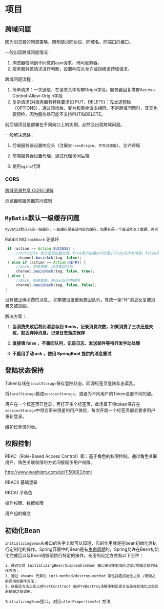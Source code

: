 # 项目

## 跨域问题

因为浏览器的同源策略，限制请求同协议、同域名、同端口的接口。

一般出现跨域问题情况：

1. 浏览器检测到不同意的ajax请求，询问服务器。
2. 服务器对该请求进行判断，设置响应头允许或拒绝该跨域请求。

跨域问题流程：

1. 简单请求：一次通信，在请求头中附带Origin字段，服务器回复携带Access-Control-Allow-Origin字段
2. 复杂请求(对服务器有特殊要求如 PUT、DELETE)：先发送预检（OPTIONS），通过预检后，变为和简单请求相同。不是跨域问题时，其实也要预检，因为服务器可能不支持PUT和DELETE。

前后端项目是部署在不同端口上的实例，必然会出现跨域问题。

一般解决思路：

1. 后端服务器设置响应头（注解`@CrossOrigin`、`手写过滤器`），允许跨域

2. 前端服务器设置代理，通过代理访问后端

3. 使用`nginx`代理

   

### CORS

[跨域资源共享 CORS 详解](http://ruanyifeng.com/blog/2016/04/cors.html)

浏览器和服务器共同控制

## `MyBatis`默认一级缓存问题

````xml
myBatis默认开启一级缓存，一级缓存是会话内部的缓存，如果有另一个会话修改了数据，再次读取会导致读脏数据的问题。
````

Rabbit MQ `backNack` 死循环

```java
 if (action == Action.SUCCESS) {
     //multiple 表示是否批量处理。true表示批量ack处理小于tag的所有消息。false则处理当前消息
      channel.basicAck(tag, false);
 } else if (action == Action.RETRY) {
     //Nack，拒绝策略，消息重回队列
     channel.basicNack(tag, false, true);
 } else {
     //Nack，拒绝策略，并且从队列中删除
     channel.basicNack(tag, false, false);
}
```

没有被正确消费的消息,，如果被设置重新放回队列，导致一条“坏”消息反复被消费又被放回。

解决方案：

1. **当消费失败后将此消息存到 Redis，记录消费次数，如果消费了三次还是失败，就丢弃掉消息，记录日志落库保存**

2. **直接填 false ，不重回队列，记录日志、发送邮件等待开发手动处理**

3. **不启用手动 ack ，使用 SpringBoot 提供的消息重试**



## 登陆状态保持

Token存储在`localStorage`保存登陆状态，同源标签页登陆状态紊乱。

将`localStorage`换成`sessionStorage`，或者为不同用户的Token设置不同的键。

用户在一个标签页已登录，再打开多个标签页，此场景下将token保存在`sessionStorage`中将会带来很差的用户体验，每次开启一个标签页都会要求用户重新登录。

维护已登录列表。



## 权限控制

RBAC（Role-Based Access Control）即：基于角色的权限控制。通过角色关联用户，角色关联权限的方式间接赋予用户权限。

http://www.woshipm.com/pd/1150093.html

RBAC0 基础逻辑

RBCA1 子角色

操作权限、数据权限

用户组的概念



## 初始化Bean

`InitializingBean`从接口的名字上就可以知道，它的作用就是在bean初始化后执行定制化的操作。Spring容器中的Bean是有[生命周期](https://so.csdn.net/so/search?q=生命周期&spm=1001.2101.3001.7020)的，Spring允许在Bean初始化完成后以及Bean销毁前执行特定的操作，长用的设定方式有以下三种：

    1、通过实现 InitializingBean/DisposableBean 接口来定制初始化之后/销毁之前的操作方法；
    2、通过 <bean> 元素的 init-method/destroy-method 属性指定初始化之后 /销毁之前调用的操作方法；
    3、在指定方法上加上@PostConstruct 或@PreDestroy注解来制定该方法是在初始化之后还是销毁之前调用。

`InitializingBean`接口，对应`afterPropertiesSet` 方法